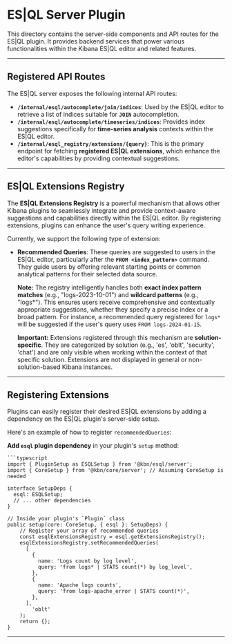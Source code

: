 # ES|QL Server Plugin

This directory contains the server-side components and API routes for the ES|QL plugin. It provides backend services that power various functionalities within the Kibana ES|QL editor and related features.

---

## Registered API Routes

The ES|QL server exposes the following internal API routes:

* **`/internal/esql/autocomplete/join/indices`**: Used by the ES|QL editor to retrieve a list of indices suitable for **`JOIN`** autocompletion.
* **`/internal/esql/autocomplete/timeseries/indices`**: Provides index suggestions specifically for **time-series analysis** contexts within the ES|QL editor.
* **`/internal/esql_registry/extensions/{query}`**: This is the primary endpoint for fetching **registered ES|QL extensions**, which enhance the editor's capabilities by providing contextual suggestions.

---

## ES|QL Extensions Registry

The **ES|QL Extensions Registry** is a powerful mechanism that allows other Kibana plugins to seamlessly integrate and provide context-aware suggestions and capabilities directly within the ES|QL editor. By registering extensions, plugins can enhance the user's query writing experience.

Currently, we support the following type of extension:

* **Recommended Queries**: These queries are suggested to users in the ES|QL editor, particularly after the **`FROM <index_pattern>`** command. They guide users by offering relevant starting points or common analytical patterns for their selected data source.

    **Note:** The registry intelligently handles both **exact index pattern matches** (e.g., "logs-2023-10-01") and **wildcard patterns** (e.g., "logs*"). This ensures users receive comprehensive and contextually appropriate suggestions, whether they specify a precise index or a broad pattern. For instance, a recommended query registered for `logs*` will be suggested if the user's query uses `FROM logs-2024-01-15`.
    
    **Important:** Extensions registered through this mechanism are **solution-specific**. They are categorized by solution (e.g., 'es', 'oblt', 'security', 'chat') and are only visible when working within the context of that specific solution. Extensions are not displayed in general or non-solution-based Kibana instances.

---

## Registering Extensions

Plugins can easily register their desired ES|QL extensions by adding a dependency on the ES|QL plugin's server-side setup.

Here's an example of how to register `recommendedQueries`:

**Add `esql` plugin dependency** in your plugin's `setup` method:

    ```typescript
    import { PluginSetup as ESQLSetup } from '@kbn/esql/server';
    import { CoreSetup } from '@kbn/core/server'; // Assuming CoreSetup is needed

    interface SetupDeps {
      esql: ESQLSetup;
      // ... other dependencies
    }

    // Inside your plugin's `Plugin` class
    public setup(core: CoreSetup, { esql }: SetupDeps) {
        // Register your array of recommended queries
        const esqlExtensionsRegistry = esql.getExtensionsRegistry();
        esqlExtensionsRegistry.setRecommendedQueries(
          [
            {
              name: 'Logs count by log level',
              query: 'from logs* | STATS count(*) by log_level',
            },
            {
              name: 'Apache logs counts',
              query: 'from logs-apache_error | STATS count(*)',
            },
          ],
            'oblt'
        );
        return {};
    }

---
